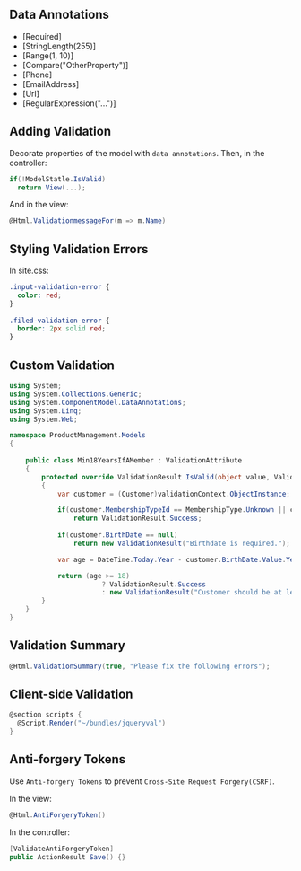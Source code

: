 ## Data Annotations
* [Required]
* [StringLength(255)]
* [Range(1, 10)]
* [Compare("OtherProperty")]
* [Phone]
* [EmailAddress]
* [Url]
* [RegularExpression("...")]

## Adding Validation
Decorate properties of the model with `data annotations`. Then, in the controller:
```c#
if(!ModelStatle.IsValid)
  return View(...);
```
And in the view:
```c#
@Html.ValidationmessageFor(m => m.Name)
```

## Styling Validation Errors
In site.css:
```css
.input-validation-error {
  color: red;
}
 
.filed-validation-error {
  border: 2px solid red;
}
```

## Custom Validation
```c#
using System;
using System.Collections.Generic;
using System.ComponentModel.DataAnnotations;
using System.Linq;
using System.Web;

namespace ProductManagement.Models
{
    
    public class Min18YearsIfAMember : ValidationAttribute
    {
        protected override ValidationResult IsValid(object value, ValidationContext validationContext)
        {
            var customer = (Customer)validationContext.ObjectInstance;

            if(customer.MembershipTypeId == MembershipType.Unknown || customer.MembershipTypeId == MembershipType.PayAsYouGo)
                return ValidationResult.Success;
            
            if(customer.BirthDate == null)
                return new ValidationResult("Birthdate is required.");

            var age = DateTime.Today.Year - customer.BirthDate.Value.Year;

            return (age >= 18)
                       ? ValidationResult.Success
                       : new ValidationResult("Customer should be at least 18 years old to go on a membership.");
        }
    }
}
```

## Validation Summary
```c#
@Html.ValidationSummary(true, "Please fix the following errors");
```

## Client-side Validation
```c#
@section scripts {
  @Script.Render("~/bundles/jqueryval")
}
```


## Anti-forgery Tokens
Use `Anti-forgery Tokens` to prevent `Cross-Site Request Forgery(CSRF)`.

In the view:
```c#
@Html.AntiForgeryToken()
```
In the controller:
```c#
[ValidateAntiForgeryToken]
public ActionResult Save() {}
```
